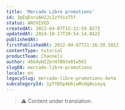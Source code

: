 ```yaml
---
title: 'Mercado Libre promotions'
id: 3pEqEnru6H2JcZzYVioT5f
status: ARCHIVED
createdAt: 2022-04-07T15:22:59.827Z
updatedAt: 2024-10-17T20:54:14.042Z
publishedAt: 
firstPublishedAt: 2022-04-07T21:16:20.581Z
contentType: tutorial
productTeam: Channels
author: 46G4yHIZerH7B9Jo0Iw5KI
slugEN: mercado-libre-promotions
locale: en
legacySlug: mercado-libre-promotions-beta
subcategoryId: 1yTYB5p4b6iwMsUg8uieyq
---
```


>⚠️ Content under translation.
